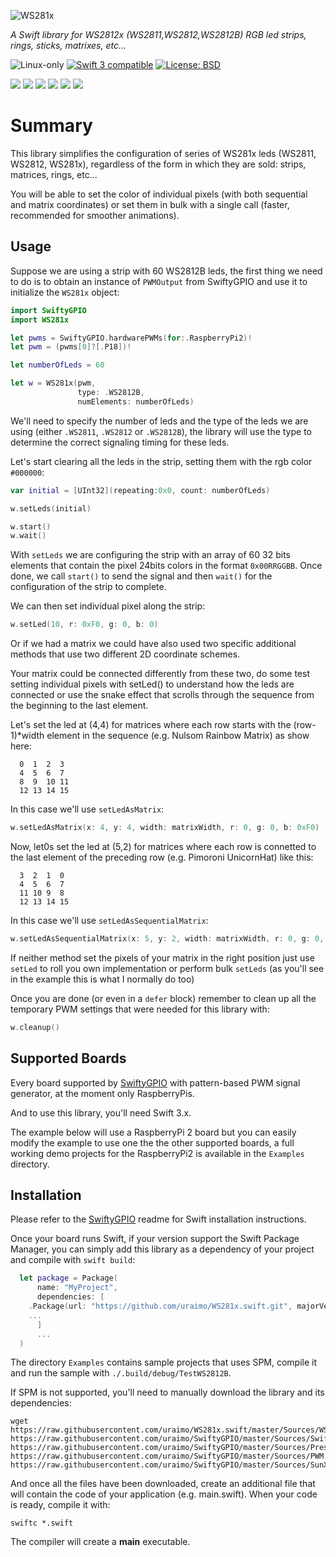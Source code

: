 ![WS281x](https://github.com/uraimo/WS281x.swift/raw/master/logo.png)

*A Swift library for WS2812x (WS2811,WS2812,WS2812B) RGB led strips, rings, sticks, matrixes, etc...*

<p>
<img src="https://img.shields.io/badge/os-linux-green.svg?style=flat" alt="Linux-only" />
<a href="https://developer.apple.com/swift"><img src="https://img.shields.io/badge/swift3-compatible-4BC51D.svg?style=flat" alt="Swift 3 compatible" /></a>
<a href="https://raw.githubusercontent.com/uraimo/5110lcd_pcd8544.swift/master/LICENSE"><img src="http://img.shields.io/badge/license-BSD-blue.svg?style=flat" alt="License: BSD" /></a>
</p>

<p>
<img src="https://github.com/uraimo/SwiftyGPIO/raw/master/images/led1.gif" />
<img src="https://github.com/uraimo/SwiftyGPIO/raw/master/images/led2.gif" />
<img src="https://github.com/uraimo/SwiftyGPIO/raw/master/images/led3.gif" />
<img src="https://github.com/uraimo/SwiftyGPIO/raw/master/images/led1.gif" />
<img src="https://github.com/uraimo/SwiftyGPIO/raw/master/images/led2.gif" />
<img src="https://github.com/uraimo/SwiftyGPIO/raw/master/images/led3.gif" />
</p>

# Summary

This library simplifies the configuration of series of WS281x leds (WS2811, WS2812, WS281x), regardless of the form in which they are sold: strips, matrices, rings, etc...

You will be able to set the color of individual pixels (with both sequential and matrix coordinates) or set them in bulk with a single call (faster, recommended for smoother animations).

## Usage

Suppose we are using a strip with 60 WS2812B leds, the first thing we need to do is to obtain an instance of `PWMOutput` from SwiftyGPIO and use it to initialize the `WS281x` object:

```swift
import SwiftyGPIO
import WS281x

let pwms = SwiftyGPIO.hardwarePWMs(for:.RaspberryPi2)!
let pwm = (pwms[0]?[.P18])!

let numberOfLeds = 60

let w = WS281x(pwm, 
               type: .WS2812B,
               numElements: numberOfLeds)
```

We'll need to specify the number of leds and the type of the leds we are using (either `.WS2811`, `.WS2812` or `.WS2812B`), the library will use the type to determine the correct signaling timing for these leds.

Let's start clearing all the leds in the strip, setting them with the rgb color `#000000`:

```swift
var initial = [UInt32](repeating:0x0, count: numberOfLeds)

w.setLeds(initial)

w.start()
w.wait()
```

With `setLeds` we are configuring the strip with an array of 60 32 bits elements that contain the pixel 24bits colors in the format `0x00RRGGBB`. Once done, we call `start()` to send the signal and then `wait()` for the configuration of the strip to complete.

We can then set individual pixel along the strip:

```swift
w.setLed(10, r: 0xF0, g: 0, b: 0)
```

Or if we had a matrix we could have also used two specific additional methods that use two different 2D coordinate schemes.

Your matrix could be connected differently from these two, do some test setting individual pixels with setLed() to understand how the leds are connected or use the snake effect that scrolls through the sequence from the beginning to the last element.

Let's set the led at (4,4) for matrices where each row starts with the (row-1)*width element in the sequence (e.g. Nulsom Rainbow Matrix) as show here:
```
  0  1  2  3
  4  5  6  7
  8  9  10 11
  12 13 14 15
```

In this case we'll use `setLedAsMatrix`:

```swift
w.setLedAsMatrix(x: 4, y: 4, width: matrixWidth, r: 0, g: 0, b: 0xF0)
```

Now, let0s set the led at (5,2) for matrices where each row is connetted to the last element of the preceding row (e.g. Pimoroni UnicornHat) like this:
```
  3  2  1  0
  4  5  6  7
  11 10 9  8
  12 13 14 15
```

In this case we'll use `setLedAsSequentialMatrix`:

```swift
w.setLedAsSequentialMatrix(x: 5, y: 2, width: matrixWidth, r: 0, g: 0, b: 0xF0)
```

If neither method set the pixels of your matrix in the right position just use `setLed` to roll you own implementation or perform bulk `setLeds` (as you'll see in the example this is what I normally do too)

Once you are done (or even in a `defer` block) remember to clean up all the temporary PWM settings that were needed for this library with:

```swift
w.cleanup()
```

## Supported Boards

Every board supported by [SwiftyGPIO](https://github.com/uraimo/SwiftyGPIO) with pattern-based PWM signal generator, at the moment only RaspberryPis.

And to use this library, you'll need Swift 3.x.

The example below will use a RaspberryPi 2 board but you can easily modify the example to use one the the other supported boards, a full working demo projects for the RaspberryPi2 is available in the `Examples` directory.

## Installation

Please refer to the [SwiftyGPIO](https://github.com/uraimo/SwiftyGPIO) readme for Swift installation instructions.

Once your board runs Swift, if your version support the Swift Package Manager, you can simply add this library as a dependency of your project and compile with `swift build`:

```swift
  let package = Package(
      name: "MyProject",
      dependencies: [
    .Package(url: "https://github.com/uraimo/WS281x.swift.git", majorVersion: 1),
    ...
      ]
      ...
  ) 
```

The directory `Examples` contains sample projects that uses SPM, compile it and run the sample with `./.build/debug/TestWS2812B`.

If SPM is not supported, you'll need to manually download the library and its dependencies: 

    wget https://raw.githubusercontent.com/uraimo/WS281x.swift/master/Sources/WS281x.swift https://raw.githubusercontent.com/uraimo/SwiftyGPIO/master/Sources/SwiftyGPIO.swift https://raw.githubusercontent.com/uraimo/SwiftyGPIO/master/Sources/Presets.swift https://raw.githubusercontent.com/uraimo/SwiftyGPIO/master/Sources/PWM.swift https://raw.githubusercontent.com/uraimo/SwiftyGPIO/master/Sources/SunXi.swift  

And once all the files have been downloaded, create an additional file that will contain the code of your application (e.g. main.swift). When your code is ready, compile it with:

    swiftc *.swift

The compiler will create a **main** executable.

